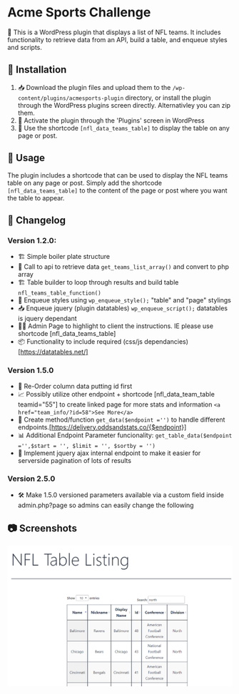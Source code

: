# Acme Sports Challenge

🏈 This is a WordPress plugin that displays a list of NFL teams. It includes functionality to retrieve data from an API, build a table, and enqueue styles and scripts. 

## 🚀 Installation

1. 📥 Download the plugin files and upload them to the `/wp-content/plugins/acmesports-plugin` directory, or install the plugin through the WordPress plugins screen directly. Alternativley you can zip them. 
2. 🚀 Activate the plugin through the 'Plugins' screen in WordPress
3. 📝 Use the shortcode `[nfl_data_teams_table]` to display the table on any page or post.

## 🎯 Usage

The plugin includes a shortcode that can be used to display the NFL teams table on any page or post. Simply add the shortcode `[nfl_data_teams_table]` to the content of the page or post where you want the table to appear.

## 📜 Changelog

### Version 1.2.0:

- 🏗️ Simple boiler plate structure
- 📡 Call to api to retrieve data `get_teams_list_array()` and convert to php array
- 🏗️ Table builder to loop through results and build table  `nfl_teams_table_function()`
- 🎨 Enqueue styles using `wp_enqueue_style();` "table" and "page" stylings 
- 📥 Enqueue jquery (plugin datatables) `wp_enqueue_script();` datatables is jquery dependant
- 🧑‍💼 Admin Page to highlight to client the instructions. IE please use shortcode [nfl_data_teams_table] 
- 📦 Functionality to include required (css/js dependancies) [https://datatables.net/]

### Version 1.5.0

- 🔢 Re-Order column data putting id first
- 📈 Possibly utilize other endpoint + shortcode [nfl_data_team_table teamid="55"] to create linked page for more stats and information `<a href="team_info/?id=58">See More</a>`
- 📡 Create method/function `get_data($endpoint ='')`  to handle different endpoints.[https://delivery.oddsandstats.co/{$endpoint}]
- 📊 Additional Endpoint Parameter funcionality: `get_table_data($endpoint ='',$start = '', $limit = '', $sortby = '')` 
- 🚀 Implement jquery ajax internal endpoint to make it easier for serverside pagination of lots of results

### Version 2.5.0

- 🛠️ Make 1.5.0 versioned parameters available via a custom field inside admin.php?page so admins can easily change the following

## 📷 Screenshots

![ACME Sports Plugin](acmesports-plugin-example.png)
